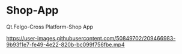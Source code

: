 # Shop-App
Qt.Felgo-Cross Platform-Shop App


https://user-images.githubusercontent.com/50849702/209466983-9b93f1e7-fe49-4e22-820b-bc099f756fbe.mp4

